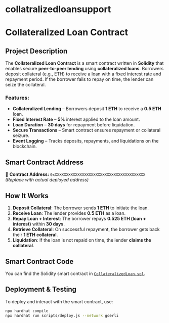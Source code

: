 # collatralizedloansupport
# Collateralized Loan Contract

## Project Description

The **Collateralized Loan Contract** is a smart contract written in **Solidity** that enables secure **peer-to-peer lending** using **collateralized loans**. Borrowers deposit collateral (e.g., ETH) to receive a loan with a fixed interest rate and repayment period. If the borrower fails to repay on time, the lender can seize the collateral.

### Features:
- **Collateralized Lending** – Borrowers deposit **1 ETH** to receive a **0.5 ETH** loan.
- **Fixed Interest Rate** – **5%** interest applied to the loan amount.
- **Loan Duration** – **30 days** for repayment before liquidation.
- **Secure Transactions** – Smart contract ensures repayment or collateral seizure.
- **Event Logging** – Tracks deposits, repayments, and liquidations on the blockchain.

## Smart Contract Address

🔗 **Contract Address:** `0xXXXXXXXXXXXXXXXXXXXXXXXXXXXXXXXXXXXXXXXX`  
*(Replace with actual deployed address)*

## How It Works

1. **Deposit Collateral**: The borrower sends **1 ETH** to initiate the loan.
2. **Receive Loan**: The lender provides **0.5 ETH** as a loan.
3. **Repay Loan + Interest**: The borrower repays **0.525 ETH (loan + interest)** within **30 days**.
4. **Retrieve Collateral**: On successful repayment, the borrower gets back their **1 ETH collateral**.
5. **Liquidation**: If the loan is not repaid on time, the lender **claims the collateral**.

## Smart Contract Code

You can find the Solidity smart contract in [`CollateralizedLoan.sol`](./CollateralizedLoan.sol).

## Deployment & Testing

To deploy and interact with the smart contract, use:

```sh
npx hardhat compile
npx hardhat run scripts/deploy.js --network goerli
